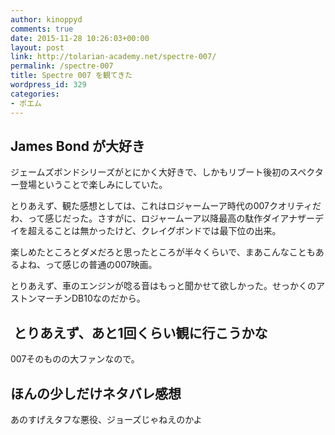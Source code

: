 ```yaml
---
author: kinoppyd
comments: true
date: 2015-11-28 10:26:03+00:00
layout: post
link: http://tolarian-academy.net/spectre-007/
permalink: /spectre-007
title: Spectre 007 を観てきた
wordpress_id: 329
categories:
- ポエム
---
```





## James Bond が大好き


ジェームズボンドシリーズがとにかく大好きで、しかもリブート後初のスペクター登場ということで楽しみにしていた。

とりあえず、観た感想としては、これはロジャームーア時代の007クオリティだわ、って感じだった。さすがに、ロジャームーア以降最高の駄作ダイアナザーデイを超えることは無かったけど、クレイグボンドでは最下位の出来。

楽しめたところとダメだろと思ったところが半々くらいで、まあこんなこともあるよね、って感じの普通の007映画。

とりあえず、車のエンジンが唸る音はもっと聞かせて欲しかった。せっかくのアストンマーチンDB10なのだから。


##  とりあえず、あと1回くらい観に行こうかな


007そのものの大ファンなので。


## ほんの少しだけネタバレ感想


あのすげえタフな悪役、ジョーズじゃねえのかよ
